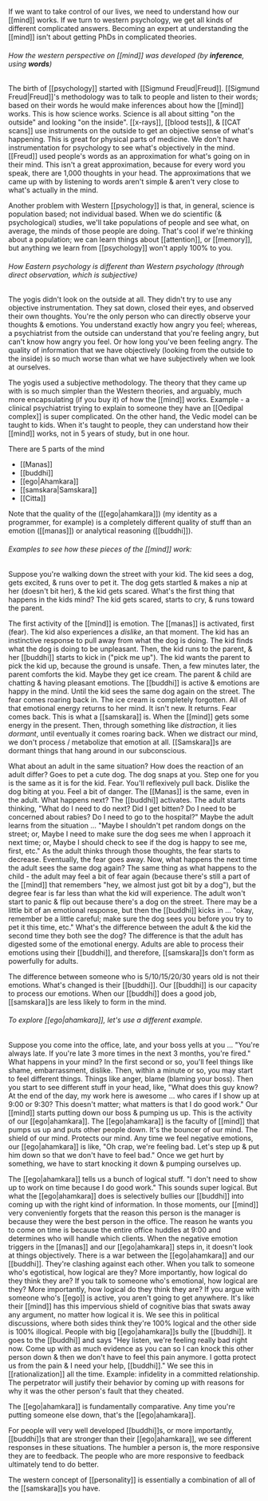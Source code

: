 If we want to take control of our lives, we need to understand how our [[mind]] works. If we turn to western psychology, we get all kinds of different complicated answers. Becoming an expert at understanding the [[mind]] isn't about getting PhDs in complicated theories.

###### How the western perspective on [[mind]] was developed (by ***inference***, using ***words***)
The birth of [[psychology]] started with [[Sigmund Freud|Freud]].
[[Sigmund Freud|Freud]]'s methodology was to talk to people and listen to their words; based on their words he would make inferences about how the [[mind]] works. This is how science works. Science is all about sitting "on the outside" and looking "on the inside". [[x-rays]], [[blood tests]], & [[CAT scans]] use instruments on the outside to get an objective sense of what's happening. This is great for physical parts of medicine.
We don't have instrumentation for psychology to see what's objectively in the mind. [[Freud]] used people's words as an approximation for what's going on in their mind. This isn't a great approximation, because for every word you speak, there are 1,000 thoughts in your head. The approximations that we came up with by listening to words aren't simple & aren't very close to what's actually in the mind.

Another problem with Western [[psychology]] is that, in general, science is population based; not individual based. When we do scientific (& psychological) studies, we'll take populations of people and see what, on average, the minds of those people are doing. That's cool if we're thinking about a population; we can learn things about [[attention]], or [[memory]], but anything we learn from [[psychology]] won't apply 100% to you.

###### How Eastern psychology is different than Western psychology (through *direct observation*, which is subjective)
The yogis didn't look on the outside at all. They didn't try to use any objective instrumentation. They sat down, closed their eyes, and observed their own thoughts. You're the only person who can directly observe your thoughts & emotions. You understand exactly how angry you feel; whereas, a psychiatrist from the outside can understand that you're feeling angry, but can't know how angry you feel. Or how long you've been feeling angry. The quality of information that we have objectively (looking from the outside to the inside) is so much worse than what we have subjectively when we look at ourselves.

The yogis used a subjective methodology. The theory that they came up with is so much simpler than the Western theories, and arguably, much more encapsulating (if you buy it) of how the [[mind]] works.
Example - a clinical psychiatrist trying to explain to someone they have an [[Oedipal complex]] is super complicated. On the other hand, the Vedic model can be taught to kids. When it's taught to people, they can understand how their [[mind]] works, not in 5 years of study, but in one hour.

There are 5 parts of the mind
- [[Manas]]
- [[buddhi]]
- [[ego|Ahamkara]]
- [[samskara|Samskara]]
- [[Citta]]

Note that the quality of the ([[ego|ahamkara]]) (my identity as a programmer, for example) is a completely different quality of stuff than an emotion ([[manas]]) or analytical reasoning ([[buddhi]]).

###### Examples to see how these pieces of the [[mind]] work:
Suppose you're walking down the street with your kid. The kid sees a dog, gets excited, & runs over to pet it. The dog gets startled & makes a nip at her (doesn't bit her), & the kid gets scared. What's the first thing that happens in the kids mind? The kid gets scared, starts to cry, & runs toward the parent.

The first activity of the [[mind]] is emotion. The [[manas]] is activated, first (fear). The kid also experiences a *dislike*, an that moment. The kid has an instinctive response to pull away from what the dog is doing. The kid finds what the dog is doing to be unpleasant.
Then, the kid runs to the parent, & her [[buddhi]] starts to kick in ("pick me up"). The kid wants the parent to pick the kid up, because the ground is unsafe. Then, a few minutes later, the parent comforts the kid. Maybe they get ice cream. The parent & child are chatting & having pleasant emotions. The [[buddhi]] is active & emotions are happy in the mind.
	Until the kid sees the same dog again on the street. The fear comes roaring back in. The ice cream is completely forgotten. All of that emotional energy returns to her mind. It isn't new. It returns. Fear comes back. This is what a [[samskara]] is. When the [[mind]] gets some energy in the present. Then, through something like *distraction*, it lies *dormant*, until eventually it comes roaring back. When we distract our mind, we don't process / metabolize that emotion at all. [[Samskara]]s are dormant things that hang around in our subconscious.

What about an adult in the same situation? How does the reaction of an adult differ?
Goes to pet a cute dog. The dog snaps at you. Step one for you is the same as it is for the kid. Fear. You'll reflexively pull back. Dislike the dog biting at you. Feel a bit of danger. The [[Manas]] is the same, even in the adult.
What happens next? The [[buddhi]] activates. The adult starts thinking, "What do I need to do next? Did I get bitten? Do I need to be concerned about rabies? Do I need to go to the hospital?" Maybe the adult learns from the situation ... "Maybe I shouldn't pet random dongs on the street; or, Maybe I need to make sure the dog sees me when I approach it next time; or, Maybe I should check to see if the dog is happy to see me, first, etc." As the adult thinks through those thoughts, the fear starts to decrease. Eventually, the fear goes away. Now, what happens the next time the adult sees the same dog again?
	The same thing as what happens to the child - the adult may feel a bit of fear again (because there's still a part of the [[mind]] that remembers "hey, we almost just got bit by a dog"), but the degree fear is far less than what the kid will experience. The adult won't start to panic & flip out because there's a dog on the street. There may be a little bit of an emotional response, but then the [[buddhi]] kicks in ... "okay, remember be a little careful; make sure the dog sees you before you try to pet it this time, etc."
What's the difference between the adult & the kid the second time they both see the dog? The difference is that the adult has digested some of the emotional energy. Adults are able to process their emotions using their [[buddhi]], and therefore, [[samskara]]s don't form as powerfully for adults.

The difference between someone who is 5/10/15/20/30 years old is not their emotions. What's changed is their [[buddhi]]. Our [[buddhi]] is our capacity to process our emotions. When our [[buddhi]] does a good job, [[samskara]]s are less likely to form in the mind.

###### To explore [[ego|ahamkara]], let's use a different example.
Suppose you come into the office, late, and your boss yells at you ... "You're always late. If you're late 3 more times in the next 3 months, you're fired." What happens in your mind?
In the first second or so, you'll feel things like shame, embarrassment, dislike. Then, within a minute or so, you may start to feel different things. Things like anger, blame (blaming your boss). Then you start to see different stuff in your head, like, "What does this guy know? At the end of the day, my work here is awesome ... who cares if I show up at 9:00 or 9:30? This doesn't matter; what matters is that I do good work." Our [[mind]] starts putting down our boss & pumping us up. This is the activity of our [[ego|ahamkara]]. The [[ego|ahamkara]] is the faculty of [[mind]] that pumps us up and puts other people down. It's the bouncer of our mind. The shield of our mind. Protects our mind. Any time we feel negative emotions, our [[ego|ahamkara]] is like, "Oh crap, we're feeling bad. Let's step up & put him down so that we don't have to feel bad." Once we get hurt by something, we have to start knocking it down & pumping ourselves up.

The [[ego|ahamkara]] tells us a bunch of logical stuff. "I don't need to show up to work on time because I do good work." This sounds super logical. But what the [[ego|ahamkara]] does is selectively bullies our [[buddhi]] into coming up with the right kind of information. In those moments, our [[mind]] very conveniently forgets that the reason this person is the manager is because they were the best person in the office. The reason he wants you to come on time is because the entire office huddles at 9:00 and determines who will handle which clients. When the negative emotion triggers in the [[manas]] and our [[ego|ahamkara]] steps in, it doesn't look at things objectively. There is a war between the [[ego|ahamkara]] and our [[buddhi]]. They're clashing against each other. When you talk to someone who's egotistical, how logical are they? More importantly, how logical do they think they are? If you talk to someone who's emotional, how logical are they? More importantly, how logical do they think they are? If you argue with someone who's [[ego]] is active, you aren't going to get anywhere. It's like their [[mind]] has this impervious shield of cognitive bias that swats away any argument, no matter how logical it is. We see this in political discussions, where both sides think they're 100% logical and the other side is 100% illogical. People with big [[ego|ahamkara]]s bully the [[buddhi]]. It goes to the [[buddhi]] and says "Hey listen, we're feeling really bad right now. Come up with as much evidence as you can so I can knock this other person down & then we don't have to feel this pain anymore. I gotta protect us from the pain & I need your help, [[buddhi]]." We see this in [[rationalization]] all the time. Example: infidelity in a committed relationship. The perpetrator will justify their behavior by coming up with reasons for why it was the other person's fault that they cheated.

The [[ego|ahamkara]] is fundamentally comparative. Any time you're putting someone else down, that's the [[ego|ahamkara]].

For people will very well developed [[buddhi]]s, or more importantly, [[buddhi]]s that are stronger than their [[ego|ahamkara]], we see different responses in these situations. The humbler a person is, the more responsive they are to feedback. The people who are more responsive to feedback ultimately tend to do better.

The western concept of [[personality]] is essentially a combination of all of the [[samskara]]s you have.